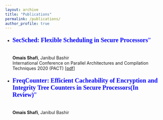 ```yaml
---
layout: archive
title: "Publications"
permalink: /publications/
author_profile: true
---
```

<ul>
<li><p style="color:blue;font-size:20px;font-family:verdana;"><b>SecSched: Flexible Scheduling in Secure Processors</b>&rdquo; </p> <br />
<b>Omais Shafi</b>, Janibul Bashir  <br />
International Conference on Parallel Architectures and Compilation Techniques 2020 (PACT) [<a href="https://omais-shafi.github.io/files/secsched.pdf">pdf</a>]</p>
</li>
</ul>
<ul>
<li><p style="color:blue;font-size:20px;font-family:verdana;"><b>FreqCounter: Efficient Cacheability of Encryption and Integrity Tree Counters in Secure Processors(In Review)</b>&rdquo;</p> <br />
<b>Omais Shafi</b>, Janibul Bashir  <br />
</li>
</ul>

